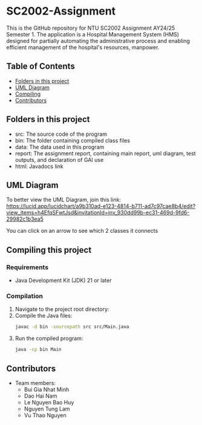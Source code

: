 # SC2002-Assignment

This is the GitHub repository for NTU SC2002 Assignment AY24/25 Semester 1. The application is a Hospital Management System (HMS) designed for partially automating the administrative process and enabling efficient management of the hospital's resources, manpower.

## Table of Contents

- [Folders in this project](#folders-in-this-project)
- [UML Diagram](#uml-diagram)
- [Compiling](#compiling-this-project)
- [Contributors](#contributors)

## Folders in this project
- src: The source code of the program
- bin: The folder containing compiled class files
- data: The data used in this program
- report: The assignment report, containing main report, uml diagram, test outputs, and declaration of GAI use
- html: Javadocs link

## UML Diagram
To better view the UML Diagram, join this link:
https://lucid.app/lucidchart/a9b310ad-e123-4814-b711-ad7c97cae8b4/edit?view_items=h4EfqSFwtJsd&invitationId=inv_930dd99b-ec31-469d-9fd6-29982c1b3ea5

You can click on an arrow to see which 2 classes it connects

## Compiling this project

### Requirements
- Java Development Kit (JDK) 21 or later

### Compilation
1. Navigate to the project root directory:
2. Compile the Java files:
    ```sh
    javac -d bin -sourcepath src src/Main.java
    ```
3. Run the compiled program:
    ```sh
    java -cp bin Main
    ```

## Contributors
- Team members:
  - Bui Gia Nhat Minh
  - Dao Hai Nam
  - Le Nguyen Bao Huy
  - Nguyen Tung Lam
  - Vu Thao Nguyen
